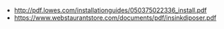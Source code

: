 * http://pdf.lowes.com/installationguides/050375022336_install.pdf
* https://www.webstaurantstore.com/documents/pdf/insinkdiposer.pdf